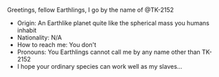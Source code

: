   Greetings, fellow Earthlings, I go by the name of @TK-2152
- Origin: An Earthlike planet quite like the spherical mass you humans inhabit
- Nationality: N/A
- How to reach me: You don't
- Pronouns: You Earthlings cannot call me by any name other than TK-2152
- I hope your ordinary species can work well as my slaves...
